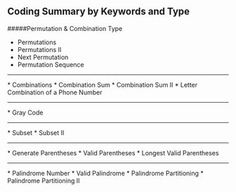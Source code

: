 ## Coding Summary by Keywords and Type

#####Permutation & Combination Type
* Permutations
* Permutations II
* Next Permutation
* Permutation Sequence
<hr />
* Combinations
* Combination Sum
* Combination Sum II
* Letter Combination of a Phone Number
<hr />
* Gray Code
<hr />
* Subset
* Subset II
<hr />
* Generate Parentheses
* Valid Parentheses
* Longest Valid Parentheses
<hr />
* Palindrome Number
* Valid Palindrome
* Palindrome Partitioning
* Palindrome Partitioning II
